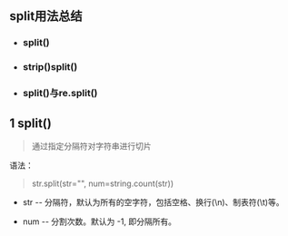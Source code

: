 ## split用法总结
+ ### split()
+ ### strip()split()
+ ### split()与re.split()
## 1 split()
>通过指定分隔符对字符串进行切片

语法：

>str.split(str="", num=string.count(str))

+ str -- 分隔符，默认为所有的空字符，包括空格、换行(\n)、制表符(\t)等。

+ num -- 分割次数。默认为 -1, 即分隔所有。
